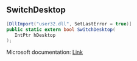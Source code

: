 ## SwitchDesktop

```csharp
[DllImport("user32.dll", SetLastError = true)]
public static extern bool SwitchDesktop(
   IntPtr hDesktop
);
```

Microsoft documentation: [Link](https://docs.microsoft.com/en-us/windows/win32/api/winuser/nf-winuser-switchdesktop)

